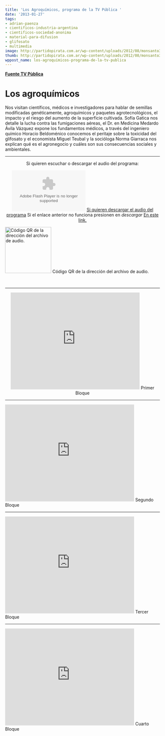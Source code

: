 ```yaml
---
title: 'Los Agroquímicos, programa de la TV Pública '
date: '2013-01-27'
tags:
- adrian-paenza
- cientificos-industria-argentina
- cientificos-sociedad-anonima
- material-para-difusion
- glifosato
- multimedia
image: http://partidopirata.com.ar/wp-content/uploads/2012/08/monsanto31.jpg
thumb: http://partidopirata.com.ar/wp-content/uploads/2012/08/monsanto31-150x150.jpg
wppost_name: los-agroquimicos-programa-de-la-tv-publica
---
```


<strong><a href="http://www.tvpublica.com.ar/tvpublica/articulo?id=20183" target="_blank">Fuente TV Pùblica</a></strong>
<h1>Los agroquímicos</h1>
Nos visitan científicos, médicos e investigadores para hablar de semillas modificadas genéticamente, agroquímicos y paquetes agrotecnológicos, el impacto y el riesgo del aumento de la superficie cultivada. Sofía Gatica nos detalle la lucha contra las fumigaciones aéreas, el Dr. en Medicina Medardo Ávila Vázquez expone los fundamentos médicos, a través del ingeniero químico Horacio Beldoménico conocemos el peritaje sobre la toxicidad del glifosato y el economista Miguel Teubal y la socióloga Norma Giarraca nos explican qué es el agronegocio y cuáles son sus consecuencias sociales y ambientales.

<hr />

<center>
Si quieren escuchar o descargar el audio del programa:</center>
<p style="text-align: center;"><object id="player1739208" width="240" height="133" classid="clsid:d27cdb6e-ae6d-11cf-96b8-444553540000" codebase="http://download.macromedia.com/pub/shockwave/cabs/flash/swflash.cab#version=6,0,40,0"><param name="AllowScriptAccess" value="always" /><param name="allowFullScreen" value="true" /><param name="wmode" value="transparent" /><param name="src" value="http://www.ivoox.com/playerivoox_ee_1739208_1.html" /><param name="allowfullscreen" value="true" /><param name="allowscriptaccess" value="always" /><embed id="player1739208" width="240" height="133" type="application/x-shockwave-flash" src="http://www.ivoox.com/playerivoox_ee_1739208_1.html" AllowScriptAccess="always" allowFullScreen="true" wmode="transparent" allowfullscreen="true" allowscriptaccess="always" /></object>
<a href="http://www.ivoox.com/audio-del-programa-cientificos-industria-argentina-dedicado-a_md_1739208_1.mp3" target="_blank">Si quieren descargar el audio del programa</a>
Si el enlace anterior no funciona presionen en <i>descargar</i> <a href="http://www.ivoox.com/audio-del-programa-cientificos-industria-argentina-dedicado-a-audios-mp3_rf_1739208_1.html" target="_blank">En este link.</a></p>


<a href="http://partidopirata.com.ar/wp-content/uploads/2013/01/chart3.png"><img class="size-full wp-image-8307" alt="Código QR de la dirección del archivo de audio." src="http://partidopirata.com.ar/wp-content/uploads/2013/01/chart3.png" width="150" height="150" /></a> Código QR de la dirección del archivo de audio.


&nbsp;

<hr />

<center>
<iframe src="http://www.youtube.com/embed/E3RZDUeZv0k" height="315" width="420" allowfullscreen="" frameborder="0"></iframe>
Primer Bloque</center>

<hr />

<iframe src="http://www.youtube.com/embed/ZP5zXyVXrWg" height="315" width="420" allowfullscreen="" frameborder="0"></iframe>
Segundo Bloque

<hr />

<iframe src="http://www.youtube.com/embed/zJmemE8xi3Q" height="315" width="420" allowfullscreen="" frameborder="0"></iframe>
Tercer Bloque

<hr />

<iframe src="http://www.youtube.com/embed/fLWlFAinZFs" height="315" width="420" allowfullscreen="" frameborder="0"></iframe>
Cuarto Bloque
